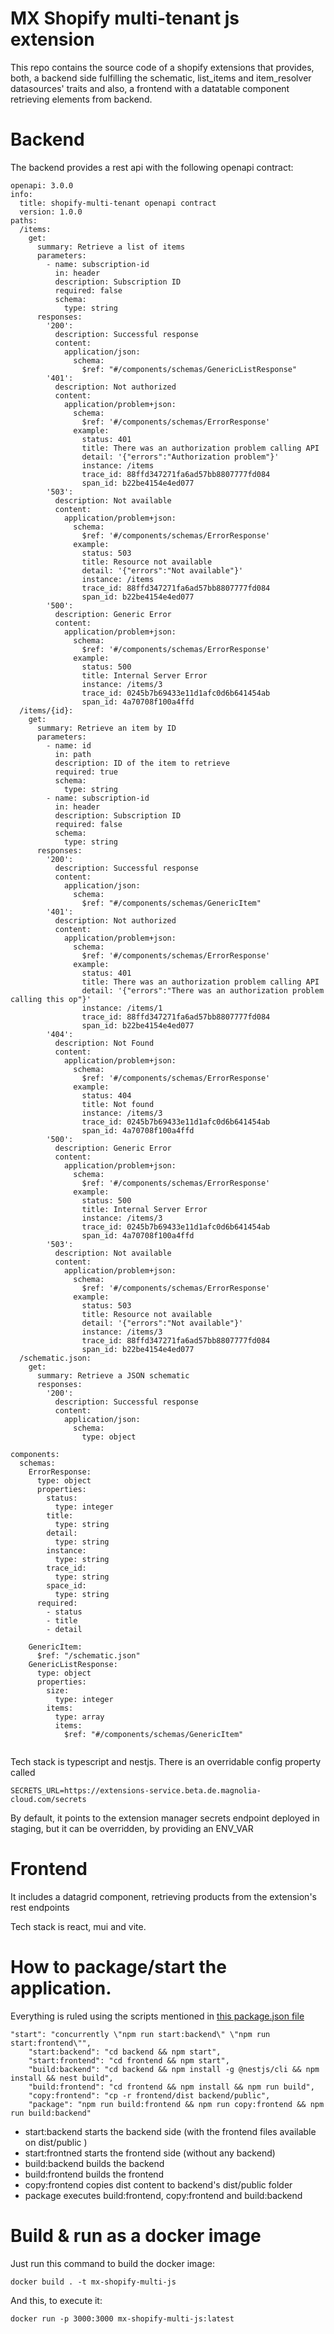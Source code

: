 # MX Shopify multi-tenant js extension

This repo contains the source code of a shopify extensions that provides, both, a backend side fulfilling the schematic, list_items and item_resolver datasources' traits and also, a frontend with a datatable component retrieving elements from backend.

# Backend

The backend provides a rest api with the following openapi contract:

```
openapi: 3.0.0
info:
  title: shopify-multi-tenant openapi contract
  version: 1.0.0
paths:
  /items:
    get:
      summary: Retrieve a list of items
      parameters:        
        - name: subscription-id
          in: header
          description: Subscription ID
          required: false
          schema:
            type: string
      responses:
        '200':
          description: Successful response
          content:
            application/json:
              schema:
                $ref: "#/components/schemas/GenericListResponse"
        '401':
          description: Not authorized
          content:
            application/problem+json:
              schema:
                $ref: '#/components/schemas/ErrorResponse'
              example:
                status: 401
                title: There was an authorization problem calling API
                detail: '{"errors":"Authorization problem"}'
                instance: /items
                trace_id: 88ffd347271fa6ad57bb8807777fd084
                span_id: b22be4154e4ed077
        '503':
          description: Not available
          content:
            application/problem+json:
              schema:
                $ref: '#/components/schemas/ErrorResponse'
              example:
                status: 503
                title: Resource not available
                detail: '{"errors":"Not available"}'
                instance: /items
                trace_id: 88ffd347271fa6ad57bb8807777fd084
                span_id: b22be4154e4ed077
        '500':
          description: Generic Error
          content:
            application/problem+json:
              schema:
                $ref: '#/components/schemas/ErrorResponse'
              example:
                status: 500
                title: Internal Server Error
                instance: /items/3
                trace_id: 0245b7b69433e11d1afc0d6b641454ab
                span_id: 4a70708f100a4ffd
  /items/{id}:
    get:
      summary: Retrieve an item by ID
      parameters:
        - name: id
          in: path
          description: ID of the item to retrieve
          required: true
          schema:
            type: string
        - name: subscription-id
          in: header
          description: Subscription ID
          required: false
          schema:
            type: string
      responses:
        '200':
          description: Successful response
          content:
            application/json:
              schema:
                $ref: "#/components/schemas/GenericItem"
        '401':
          description: Not authorized
          content:
            application/problem+json:
              schema:
                $ref: '#/components/schemas/ErrorResponse'
              example:
                status: 401
                title: There was an authorization problem calling API
                detail: '{"errors":"There was an authorization problem calling this op"}'
                instance: /items/1
                trace_id: 88ffd347271fa6ad57bb8807777fd084
                span_id: b22be4154e4ed077
        '404':
          description: Not Found
          content:
            application/problem+json:
              schema:
                $ref: '#/components/schemas/ErrorResponse'
              example:
                status: 404
                title: Not found
                instance: /items/3
                trace_id: 0245b7b69433e11d1afc0d6b641454ab
                span_id: 4a70708f100a4ffd
        '500':
          description: Generic Error
          content:
            application/problem+json:
              schema:
                $ref: '#/components/schemas/ErrorResponse'
              example:
                status: 500
                title: Internal Server Error
                instance: /items/3
                trace_id: 0245b7b69433e11d1afc0d6b641454ab
                span_id: 4a70708f100a4ffd
        '503':
          description: Not available
          content:
            application/problem+json:
              schema:
                $ref: '#/components/schemas/ErrorResponse'
              example:
                status: 503
                title: Resource not available
                detail: '{"errors":"Not available"}'
                instance: /items/3
                trace_id: 88ffd347271fa6ad57bb8807777fd084
                span_id: b22be4154e4ed077
  /schematic.json:
    get:
      summary: Retrieve a JSON schematic
      responses:
        '200':
          description: Successful response
          content:
            application/json:
              schema:
                type: object

components:
  schemas:
    ErrorResponse:
      type: object
      properties:
        status:
          type: integer
        title:
          type: string
        detail:
          type: string
        instance:
          type: string
        trace_id:
          type: string
        space_id:
          type: string
      required:
        - status
        - title
        - detail

    GenericItem:
      $ref: "/schematic.json"
    GenericListResponse:
      type: object
      properties:
        size:
          type: integer
        items:
          type: array
          items:
            $ref: "#/components/schemas/GenericItem"


```

Tech stack is typescript and nestjs. There is an overridable config property called

```
SECRETS_URL=https://extensions-service.beta.de.magnolia-cloud.com/secrets
```
By default, it points to the extension manager secrets endpoint deployed in staging, but it can be overridden, by providing an ENV_VAR

# Frontend

It includes a datagrid component, retrieving products from the extension's rest endpoints

Tech stack is react, mui and vite.


# How to package/start the application.

Everything is ruled using the scripts mentioned in [this package.json file](package.json)

```
"start": "concurrently \"npm run start:backend\" \"npm run start:frontend\"",
    "start:backend": "cd backend && npm start",
    "start:frontend": "cd frontend && npm start",
    "build:backend": "cd backend && npm install -g @nestjs/cli && npm install && nest build",
    "build:frontend": "cd frontend && npm install && npm run build",
    "copy:frontend": "cp -r frontend/dist backend/public",
    "package": "npm run build:frontend && npm run copy:frontend && npm run build:backend"
```

* start:backend starts the backend side (with the frontend files available on dist/public ) 
* start:frontned starts the frontend side (without any backend)
* build:backend builds the backend
* build:frontend builds the frontend
* copy:frontend copies dist content to backend's dist/public folder
* package executes build:frontend, copy:frontend and build:backend

# Build & run as a docker image

Just run this command to build the docker image:

```
docker build . -t mx-shopify-multi-js
```

And this, to execute it:

```
docker run -p 3000:3000 mx-shopify-multi-js:latest
```